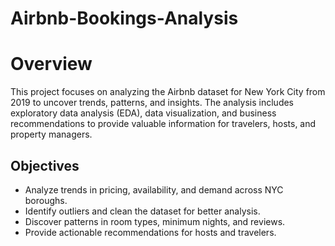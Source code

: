 # Airbnb-Bookings-Analysis

# Overview
This project focuses on analyzing the Airbnb dataset for New York City from 2019 to uncover trends, patterns, and insights. The analysis includes exploratory data analysis (EDA), data visualization, and business recommendations to provide valuable information for travelers, hosts, and property managers.

## Objectives
- Analyze trends in pricing, availability, and demand across NYC boroughs.
- Identify outliers and clean the dataset for better analysis.
- Discover patterns in room types, minimum nights, and reviews.
- Provide actionable recommendations for hosts and travelers.
